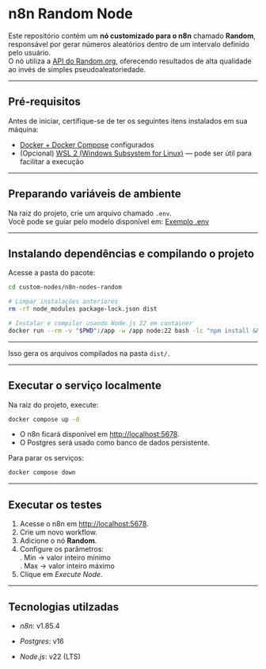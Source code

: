 # n8n Random Node


Este repositório contém um **nó customizado para o n8n** chamado **Random**, responsável por gerar números aleatórios dentro de um intervalo definido pelo usuário.  
O nó utiliza a [API do Random.org](https://www.random.org/), oferecendo resultados de alta qualidade ao invés de simples pseudoaleatoriedade.

---

## Pré-requisitos

Antes de iniciar, certifique-se de ter os seguintes itens instalados em sua máquina:

- [Docker + Docker Compose](https://docs.n8n.io/hosting/installation/docker/) configurados  
- (Opcional) [WSL 2 (Windows Subsystem for Linux)](https://learn.microsoft.com/pt-br/windows/wsl/install) — pode ser útil para facilitar a execução  

---

## Preparando variáveis de ambiente

Na raiz do projeto, crie um arquivo chamado `.env`.  
Você pode se guiar pelo modelo disponível em: [Exemplo .env](https://github.com/fiori007/n8n-random-node/blob/main/.env)

---

## Instalando dependências e compilando o projeto  

Acesse a pasta do pacote:  

```bash
cd custom-nodes/n8n-nodes-random

# Limpar instalações anteriores
rm -rf node_modules package-lock.json dist

# Instalar e compilar usando Node.js 22 em container
docker run --rm -v "$PWD":/app -w /app node:22 bash -lc "npm install && npm run build"
```

---

Isso gera os arquivos compilados na pasta ```dist/.```

---

## Executar o serviço localmente

Na raiz do projeto, execute:

```bash
docker compose up -d
```
- O n8n ficará disponível em [http://localhost:5678](http://localhost:5678/).  
- O Postgres será usado como banco de dados persistente.  

Para parar os serviços:

```bash
docker compose down
```

---

## Executar os testes

1. Acesse o n8n em [http://localhost:5678](http://localhost:5678/).  
2. Crie um novo workflow.  
3. Adicione o nó **Random**.  
4. Configure os parâmetros:  
  . Min -> valor inteiro mínimo  
  . Max -> valor inteiro máximo  
5. Clique em *Execute Node*.  

---

## Tecnologias utilzadas  

- *n8n*: v1.85.4

- *Postgres*: v16

- *Node.js*: v22 (LTS)
